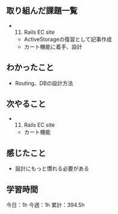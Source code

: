 ## 取り組んだ課題一覧

- 11. Rails EC site
  - ActiveStorageの復習として記事作成
  - カート機能に着手、設計

## わかったこと

- Routing、DBの設計方法
  
## 次やること

- 11. Rails EC site
  - カート機能

## 感じたこと

- 設計にもっと慣れる必要がある

## 学習時間

今日：1h
今週：1h
累計：394.5h
